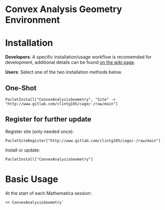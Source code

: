 # Convex Analysis Geometry Environment

# Installation

**Developers**: A specific installation/usage workflow is recomemded for development, additional details can be found [on the wiki page](https://gitlab.com/clintg105/cage/-/wikis/home/development-workflow).

**Users**: Select one of the two installation methods below.

## One-Shot
```
PacletInstall["ConvexAnalysisGeometry", "Site" -> "http://www.gitlab.com/clintg105/cage/-/raw/main"]
```
## Register for further update
Register site (only needed once):
```
PacletSiteRegister["http://www.gitlab.com/clintg105/cage/-/raw/main"]
```
Install or update:
```
PacletInstall["ConvexAnalysisGeometry"]
```
# Basic Usage

At the start of each Mathematica session:
```
<< ConvexAnalysisGeometry`
```